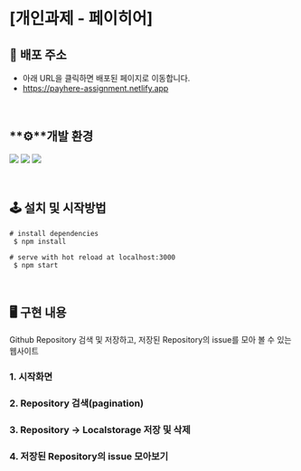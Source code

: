 # [**개인과제 - 페이히어**]

## 🔗 배포 주소

- 아래 URL을 클릭하면 배포된 페이지로 이동합니다.
- https://payhere-assignment.netlify.app

<br>

## **⚙**개발 환경

<a><img src="https://img.shields.io/badge/React-61DAFB.svg?&style=for-the-badge&logo=React&logoColor=white"> <img src="https://img.shields.io/badge/javascript-F7DF1E.svg?&style=for-the-badge&logo=javascript&logoColor=black"> <img src="https://img.shields.io/badge/styledcomponents-DB7093.svg?&style=for-the-badge&logo=styledcomponents&logoColor=white"></a>

<br>

## 🕹 설치 및 시작방법

```
# install dependencies
 $ npm install

# serve with hot reload at localhost:3000
 $ npm start
```

<br>

## 🖥️ 구현 내용

Github Repository 검색 및 저장하고, 저장된 Repository의 issue를 모아 볼 수 있는 웹사이트

### 1. 시작화면

### 2. Repository 검색(pagination)

### 3. Repository -> Localstorage 저장 및 삭제

### 4. 저장된 Repository의 issue 모아보기
